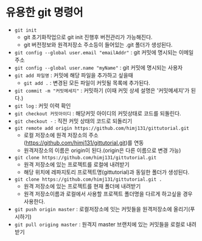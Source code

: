 #  유용한 git 명령어
- `git init` 
    - git 초기화작업으로 git init 진행후 버전관리가 가능해진다.
    - git 버전정보와 원격저장소 주소등이 들어있는 .git 폴더가 생성된다.
- `git config --global user.email "emailAddr"` : git 커밋에 명시되는 이메일 주소
- `git config --global user.name "myName"` : git 커밋에 명시되는 사용자
- `git add 파일명` : 커밋에 해당 파일을 추가하고 싶을때
    - `git add .` : 변경된 모든 파일이 커밋될 목록에 추가된다.
- `git commit -m "커밋메세지"` : 커밋하기 (이때 커밋 상세 설명은 '커밋메세지'가 된다.)
- `git log` : 커밋 이력 확인
- `git checkout 커밋아이디` : 해당커밋 아이디의 커밋상태로 코드를 되돌린다.
- `git checkout -` : 직전 커밋 상태의 코드로 되돌리기
- `git remote add origin https://github.com/himj131/gittutorial.git` 
    - 로컬 저장소에 원격 저장소의 주소(https://github.com/himj131/gittutorial.git)를 연동
    - 원격저장소의 이름은 origin이 된다.(origin은 다른 이름으로 변경 가능)
- `git clone https://github.com/himj131/gittutorial.git` 
    - 원격 저장소에 있는 프로젝트를 로컬에 내려받기
    - 해당 위치에 레파지토리 프로젝트명(gittutorial)과 동일한 폴더가 생성된다.
- `git clone https://github.com/himj131/gittutorial.git .` 
    - 원격 저장소에 있는 프로젝트를 현재 폴더에 내려받기
    - 원격 저장소이름과 로컬에서 사용할 프로젝트 폴더명을 다르게 하고싶을 경우 사용한다.
- `git push origin master` : 로컬저장소에 잇는 커밋들을 원격저장소에 올리기(푸시하기)
- `git pull origing master` : 원격지 master 브랜치에 있는 커밋들을 로컬로 내려받기

